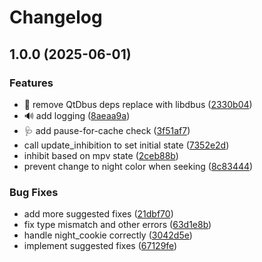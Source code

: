 # Changelog

## 1.0.0 (2025-06-01)


### Features

* :art: remove QtDbus deps replace with libdbus ([2330b04](https://github.com/mddanish00/kde-night-color-playback/commit/2330b043b9281004fccc3f39be67ba62b8b79fb2))
* :loud_sound: add logging ([8aeaa9a](https://github.com/mddanish00/kde-night-color-playback/commit/8aeaa9ae48c4f8ea2197abbff2d1f0ff271542a7))
* :stethoscope: add pause-for-cache check ([3f51af7](https://github.com/mddanish00/kde-night-color-playback/commit/3f51af75480191a18577f9caaf168b2f651cfffb))
* call update_inhibition to set initial state ([7352e2d](https://github.com/mddanish00/kde-night-color-playback/commit/7352e2d5ab0825ec61be17059345695e51b33691))
* inhibit based on mpv state ([2ceb88b](https://github.com/mddanish00/kde-night-color-playback/commit/2ceb88b0ac833f1d2c904744a399efb288066ad0))
* prevent change to night color when seeking ([8c83444](https://github.com/mddanish00/kde-night-color-playback/commit/8c834444f218532fe5faf61fa93e5377099c46be))


### Bug Fixes

* add more suggested fixes ([21dbf70](https://github.com/mddanish00/kde-night-color-playback/commit/21dbf7096778f9e43d227c5ed491de8b63fcc310))
* fix type mismatch and other errors ([63d1e8b](https://github.com/mddanish00/kde-night-color-playback/commit/63d1e8b047295a3c7556592ac2a89468bf091fd3))
* handle night_cookie correctly ([3042d5e](https://github.com/mddanish00/kde-night-color-playback/commit/3042d5e76c980815693b103663b5559311348e5e))
* implement suggested fixes ([67129fe](https://github.com/mddanish00/kde-night-color-playback/commit/67129fe087d431ea8c76e9dba969b2c3c04e39dd))
